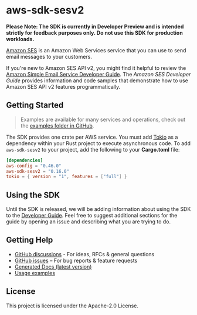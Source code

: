 # aws-sdk-sesv2

**Please Note: The SDK is currently in Developer Preview and is intended strictly for
feedback purposes only. Do not use this SDK for production workloads.**

[Amazon SES](http://aws.amazon.com/ses) is an Amazon Web Services service that you can use to send email messages to your customers.

If you're new to Amazon SES API v2, you might find it helpful to review the [Amazon Simple Email Service Developer Guide](https://docs.aws.amazon.com/ses/latest/DeveloperGuide/). The _Amazon SES Developer Guide_ provides information and code samples that demonstrate how to use Amazon SES API v2 features programmatically.

## Getting Started

> Examples are available for many services and operations, check out the
> [examples folder in GitHub](https://github.com/awslabs/aws-sdk-rust/tree/main/examples).

The SDK provides one crate per AWS service. You must add [Tokio](https://crates.io/crates/tokio)
as a dependency within your Rust project to execute asynchronous code. To add `aws-sdk-sesv2` to
your project, add the following to your **Cargo.toml** file:

```toml
[dependencies]
aws-config = "0.46.0"
aws-sdk-sesv2 = "0.16.0"
tokio = { version = "1", features = ["full"] }
```

## Using the SDK

Until the SDK is released, we will be adding information about using the SDK to the
[Developer Guide](https://docs.aws.amazon.com/sdk-for-rust/latest/dg/welcome.html). Feel free to suggest
additional sections for the guide by opening an issue and describing what you are trying to do.

## Getting Help

* [GitHub discussions](https://github.com/awslabs/aws-sdk-rust/discussions) - For ideas, RFCs & general questions
* [GitHub issues](https://github.com/awslabs/aws-sdk-rust/issues/new/choose) – For bug reports & feature requests
* [Generated Docs (latest version)](https://awslabs.github.io/aws-sdk-rust/)
* [Usage examples](https://github.com/awslabs/aws-sdk-rust/tree/main/examples)

## License

This project is licensed under the Apache-2.0 License.

